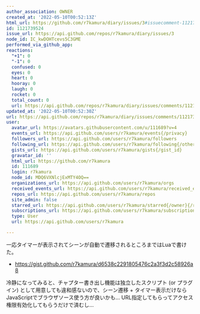 ```yaml
---
author_association: OWNER
created_at: '2022-05-10T00:52:13Z'
html_url: https://github.com/r7kamura/diary/issues/3#issuecomment-1121739524
id: 1121739524
issue_url: https://api.github.com/repos/r7kamura/diary/issues/3
node_id: IC_kwDOHTcevs5C3GME
performed_via_github_app: 
reactions:
  "+1": 0
  "-1": 0
  confused: 0
  eyes: 0
  heart: 0
  hooray: 0
  laugh: 0
  rocket: 0
  total_count: 0
  url: https://api.github.com/repos/r7kamura/diary/issues/comments/1121739524/reactions
updated_at: '2022-05-10T00:52:30Z'
url: https://api.github.com/repos/r7kamura/diary/issues/comments/1121739524
user:
  avatar_url: https://avatars.githubusercontent.com/u/111689?v=4
  events_url: https://api.github.com/users/r7kamura/events{/privacy}
  followers_url: https://api.github.com/users/r7kamura/followers
  following_url: https://api.github.com/users/r7kamura/following{/other_user}
  gists_url: https://api.github.com/users/r7kamura/gists{/gist_id}
  gravatar_id: ''
  html_url: https://github.com/r7kamura
  id: 111689
  login: r7kamura
  node_id: MDQ6VXNlcjExMTY4OQ==
  organizations_url: https://api.github.com/users/r7kamura/orgs
  received_events_url: https://api.github.com/users/r7kamura/received_events
  repos_url: https://api.github.com/users/r7kamura/repos
  site_admin: false
  starred_url: https://api.github.com/users/r7kamura/starred{/owner}{/repo}
  subscriptions_url: https://api.github.com/users/r7kamura/subscriptions
  type: User
  url: https://api.github.com/users/r7kamura

---
```

一応タイマーが表示されてシーンが自動で遷移されるところまではLuaで書けた。

- https://gist.github.com/r7kamura/d6538c2291805476c2a3f3d2c58926a8

冷静になってみると、チャプター書き出し機能は独立したスクリプト (or プラグイン) として用意しても違和感ないので、シーン遷移 + タイマー表示だけならJavaScriptでブラウザソース使う方が良いかも… URL指定してもらってアクセス権限有効化してもらうだけで済むし…